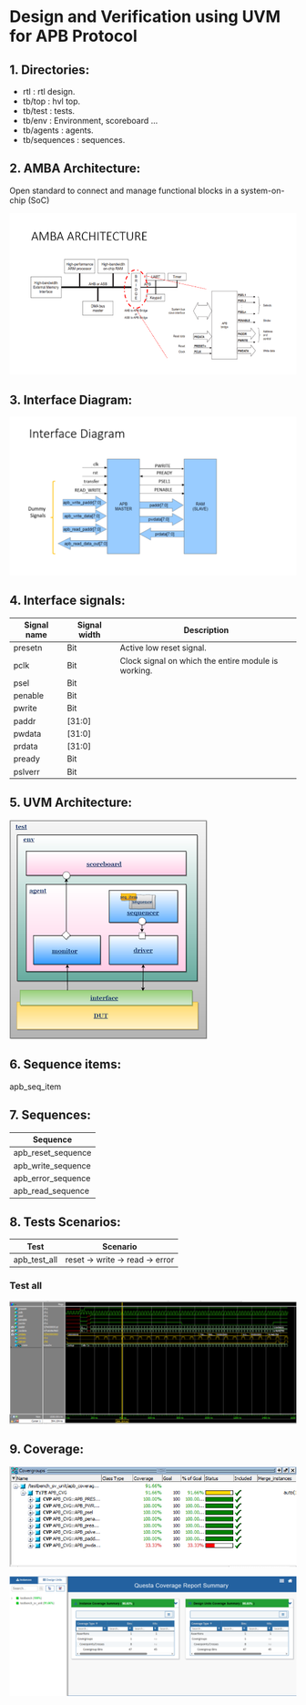 # Design and Verification using UVM for APB Protocol 


## 1. Directories:
- rtl               : rtl design.
- tb/top            : hvl top.
- tb/test           : tests.
- tb/env            : Environment, scoreboard ...
- tb/agents         : agents.
- tb/sequences      : sequences.

## 2. AMBA Architecture:
Open standard to connect and manage functional blocks in a system-on-chip (SoC)

![image](images/AMPA.PNG)

## 3. Interface Diagram:

![image](images/interface_diagram.PNG)

## 4. Interface signals:
| Signal name   | Signal width      | Description                      
| ------------- | ----------------- | -----------------------------------------------------------                                        
| presetn       | Bit               | Active low reset signal.                  
| pclk          | Bit               | Clock signal on which the entire module is working.
| psel          | Bit               | 
| penable       | Bit               | 
| pwrite        | Bit               | 
| paddr         | [31:0]            | 
| pwdata        | [31:0]            | 
| prdata        | [31:0]            | 
| pready        | Bit               | 
| pslverr       | Bit               | 


## 5. UVM Architecture:

![image](images/env.PNG)

## 6. Sequence items:
apb_seq_item

## 7. Sequences:

| Sequence               |
| ---------------------- |
| apb_reset_sequence     |
| apb_write_sequence     |
| apb_error_sequence     |
| apb_read_sequence      |


## 8. Tests Scenarios:
| Test               | Scenario                                                                                  |
| ------------------ | ----------------------------------------------------------------------------------------- |
| apb_test_all	     | reset -> write -> read -> error

### Test all 
![image](images/test_all.PNG)


## 9. Coverage:

![image](images/coverage.PNG)

![image](images/cover.PNG)

